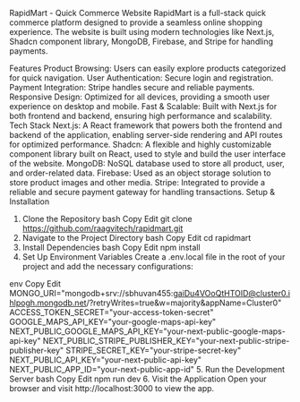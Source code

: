 RapidMart - Quick Commerce Website
RapidMart is a full-stack quick commerce platform designed to provide a seamless online shopping experience. The website is built using modern technologies like Next.js, Shadcn component library, MongoDB, Firebase, and Stripe for handling payments.

Features
Product Browsing: Users can easily explore products categorized for quick navigation.
User Authentication: Secure login and registration.
Payment Integration: Stripe handles secure and reliable payments.
Responsive Design: Optimized for all devices, providing a smooth user experience on desktop and mobile.
Fast & Scalable: Built with Next.js for both frontend and backend, ensuring high performance and scalability.
Tech Stack
Next.js: A React framework that powers both the frontend and backend of the application, enabling server-side rendering and API routes for optimized performance.
Shadcn: A flexible and highly customizable component library built on React, used to style and build the user interface of the website.
MongoDB: NoSQL database used to store all product, user, and order-related data.
Firebase: Used as an object storage solution to store product images and other media.
Stripe: Integrated to provide a reliable and secure payment gateway for handling transactions.
Setup & Installation
1. Clone the Repository
bash
Copy
Edit
git clone https://github.com/raagvitech/rapidmart.git
2. Navigate to the Project Directory
bash
Copy
Edit
cd rapidmart
3. Install Dependencies
bash
Copy
Edit
npm install
4. Set Up Environment Variables
Create a .env.local file in the root of your project and add the necessary configurations:

env
Copy
Edit
MONGO_URI="mongodb+srv://sbhuvan455:gaiDu4VOoQtHTOID@cluster0.ihlpogh.mongodb.net/?retryWrites=true&w=majority&appName=Cluster0"
ACCESS_TOKEN_SECRET="your-access-token-secret"
GOOGLE_MAPS_API_KEY="your-google-maps-api-key"
NEXT_PUBLIC_GOOGLE_MAPS_API_KEY="your-next-public-google-maps-api-key"
NEXT_PUBLIC_STRIPE_PUBLISHER_KEY="your-next-public-stripe-publisher-key"
STRIPE_SECRET_KEY="your-stripe-secret-key"
NEXT_PUBLIC_API_KEY="your-next-public-api-key"
NEXT_PUBLIC_APP_ID="your-next-public-app-id"
5. Run the Development Server
bash
Copy
Edit
npm run dev
6. Visit the Application
Open your browser and visit http://localhost:3000 to view the app.
